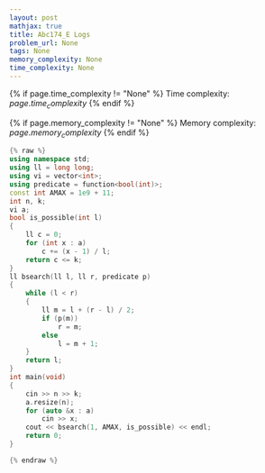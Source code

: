 ```yaml
---
layout: post
mathjax: true
title: Abc174_E Logs
problem_url: None
tags: None
memory_complexity: None
time_complexity: None
---
```




{% if page.time_complexity != "None" %}
Time complexity: ${{ page.time_complexity }}$
{% endif %}

{% if page.memory_complexity != "None" %}
Memory complexity: ${{ page.memory_complexity }}$
{% endif %}

```cpp
{% raw %}
using namespace std;
using ll = long long;
using vi = vector<int>;
using predicate = function<bool(int)>;
const int AMAX = 1e9 + 11;
int n, k;
vi a;
bool is_possible(int l)
{
    ll c = 0;
    for (int x : a)
        c += (x - 1) / l;
    return c <= k;
}
ll bsearch(ll l, ll r, predicate p)
{
    while (l < r)
    {
        ll m = l + (r - l) / 2;
        if (p(m))
            r = m;
        else
            l = m + 1;
    }
    return l;
}
int main(void)
{
    cin >> n >> k;
    a.resize(n);
    for (auto &x : a)
        cin >> x;
    cout << bsearch(1, AMAX, is_possible) << endl;
    return 0;
}

{% endraw %}
```